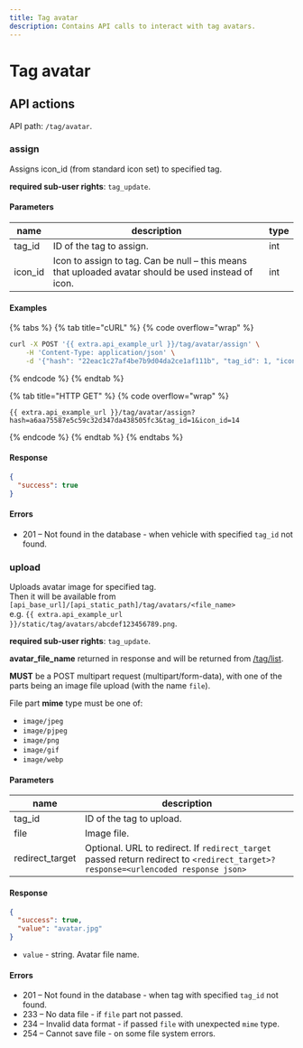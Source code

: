 ```yaml
---
title: Tag avatar
description: Contains API calls to interact with tag avatars.
---
```


# Tag avatar

## API actions

API path: `/tag/avatar`.

### assign

Assigns icon\_id (from standard icon set) to specified tag.

**required sub-user rights**: `tag_update`.

#### Parameters

| name     | description                                                                                          | type |
| -------- | ---------------------------------------------------------------------------------------------------- | ---- |
| tag\_id  | ID of the tag to assign.                                                                             | int  |
| icon\_id | Icon to assign to tag. Can be null – this means that uploaded avatar should be used instead of icon. | int  |

#### Examples

{% tabs %}
{% tab title="cURL" %}
{% code overflow="wrap" %}
```sh
curl -X POST '{{ extra.api_example_url }}/tag/avatar/assign' \
    -H 'Content-Type: application/json' \
    -d '{"hash": "22eac1c27af4be7b9d04da2ce1af111b", "tag_id": 1, "icon_id": 14}'
```
{% endcode %}
{% endtab %}

{% tab title="HTTP GET" %}
{% code overflow="wrap" %}
```http
{{ extra.api_example_url }}/tag/avatar/assign?hash=a6aa75587e5c59c32d347da438505fc3&tag_id=1&icon_id=14
```
{% endcode %}
{% endtab %}
{% endtabs %}

#### Response

```json
{
  "success": true
}
```

#### Errors

* 201 – Not found in the database - when vehicle with specified `tag_id` not found.

### upload

Uploads avatar image for specified tag.\
Then it will be available from `[api_base_url]/[api_static_path]/tag/avatars/<file_name>`\
e.g. `{{ extra.api_example_url }}/static/tag/avatars/abcdef123456789.png`.

**required sub-user rights**: `tag_update`.

**avatar\_file\_name** returned in response and will be returned from [/tag/list](index.md#list).

**MUST** be a POST multipart request (multipart/form-data), with one of the parts being an image file upload (with the name `file`).

File part **mime** type must be one of:

* `image/jpeg`
* `image/pjpeg`
* `image/png`
* `image/gif`
* `image/webp`

#### Parameters

| name             | description                                                                                                                       |
| ---------------- | --------------------------------------------------------------------------------------------------------------------------------- |
| tag\_id          | ID of the tag to upload.                                                                                                          |
| file             | Image file.                                                                                                                       |
| redirect\_target | Optional. URL to redirect. If `redirect_target` passed return redirect to `<redirect_target>?response=<urlencoded response json>` |

#### Response

```json
{
  "success": true,
  "value": "avatar.jpg"
}
```

* `value` - string. Avatar file name.

#### Errors

* 201 – Not found in the database - when tag with specified `tag_id` not found.
* 233 – No data file - if `file` part not passed.
* 234 – Invalid data format - if passed `file` with unexpected `mime` type.
* 254 – Cannot save file - on some file system errors.

